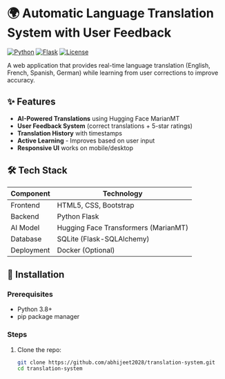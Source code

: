 # 🌍 Automatic Language Translation System with User Feedback

[![Python](https://img.shields.io/badge/Python-3.8%2B-blue)](https://www.python.org/)
[![Flask](https://img.shields.io/badge/Flask-2.3.x-lightgrey)](https://flask.palletsprojects.com/)
[![License](https://img.shields.io/badge/License-MIT-green)](LICENSE)

A web application that provides real-time language translation (English, French, Spanish, German) while learning from user corrections to improve accuracy.


## ✨ Features

- **AI-Powered Translations** using Hugging Face MarianMT
- **User Feedback System** (correct translations + 5-star ratings)
- **Translation History** with timestamps
- **Active Learning** - Improves based on user input
- **Responsive UI** works on mobile/desktop

## 🛠 Tech Stack

| Component       | Technology |
|----------------|------------|
| Frontend       | HTML5, CSS, Bootstrap |
| Backend        | Python Flask |
| AI Model       | Hugging Face Transformers (MarianMT) |
| Database       | SQLite (Flask-SQLAlchemy) |
| Deployment     | Docker (Optional) |

## 🚀 Installation

### Prerequisites
- Python 3.8+
- pip package manager

### Steps
1. Clone the repo:
   ```bash
   git clone https://github.com/abhijeet2028/translation-system.git
   cd translation-system
